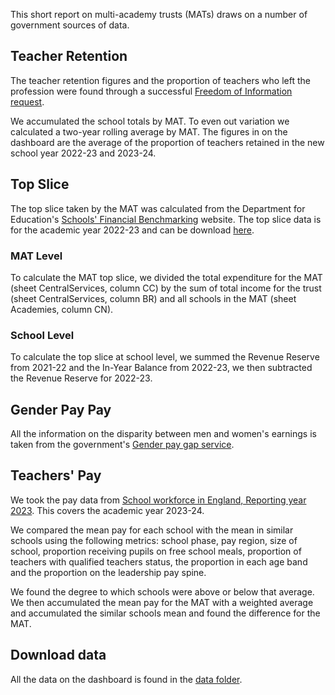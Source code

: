 This short report on multi-academy trusts (MATs) draws on a number of government sources of data.

## Teacher Retention
The teacher retention figures and the proportion of teachers who left the profession were found through a successful [Freedom of Information request](https://www.whatdotheyknow.com/request/teacher_retention_figures_by_sch#comment-119695).

We accumulated the school totals by MAT. To even out variation we calculated a two-year rolling average by MAT. The figures in on the dashboard are the average of the proportion of teachers retained in the new school year 2022-23 and 2023-24.


## Top Slice
The top slice taken by the MAT was calculated from the Department for Education's [Schools' Financial Benchmarking](https://schools-financial-benchmarking.service.gov.uk/Help/DataSources) website.
The top slice data is for the academic year 2022-23 and can be download [here](https://sat1prsfb.blob.core.windows.net/sfb/SFB_Academies_2022-23_download.xlsx).

### MAT Level
To calculate the MAT top slice, we divided the total expenditure for the MAT (sheet CentralServices, column CC) by the sum of total income for the trust (sheet CentralServices, column BR) and all schools in the MAT (sheet Academies, column CN). 

### School Level
To calculate the top slice at school level, we summed the Revenue Reserve from 2021-22 and the In-Year Balance from 2022-23, we then subtracted the Revenue Reserve for 2022-23. 


## Gender Pay Pay
All the information on the disparity between men and women's earnings is taken from the government's [Gender pay gap service](https://gender-pay-gap.service.gov.uk/).


## Teachers' Pay
We took the pay data from [School workforce in England, Reporting year 2023](https://explore-education-statistics.service.gov.uk/find-statistics/school-workforce-in-england). This covers the academic year 2023-24.

We compared the mean pay for each school with the mean in similar schools using the following metrics: school phase, pay region, size of school, proportion receiving pupils on free school meals, proportion of teachers with qualified teachers status, the proportion in each age band and the proportion on the leadership pay spine.

We found the degree to which schools were above or below that average. We then accumulated the mean pay for the MAT with a weighted average and accumulated the similar schools mean and found the difference for the MAT.


## Download data
All the data on the dashboard is found in the [data folder](https://github.com/National-Education-Union/mats/tree/main/data).
